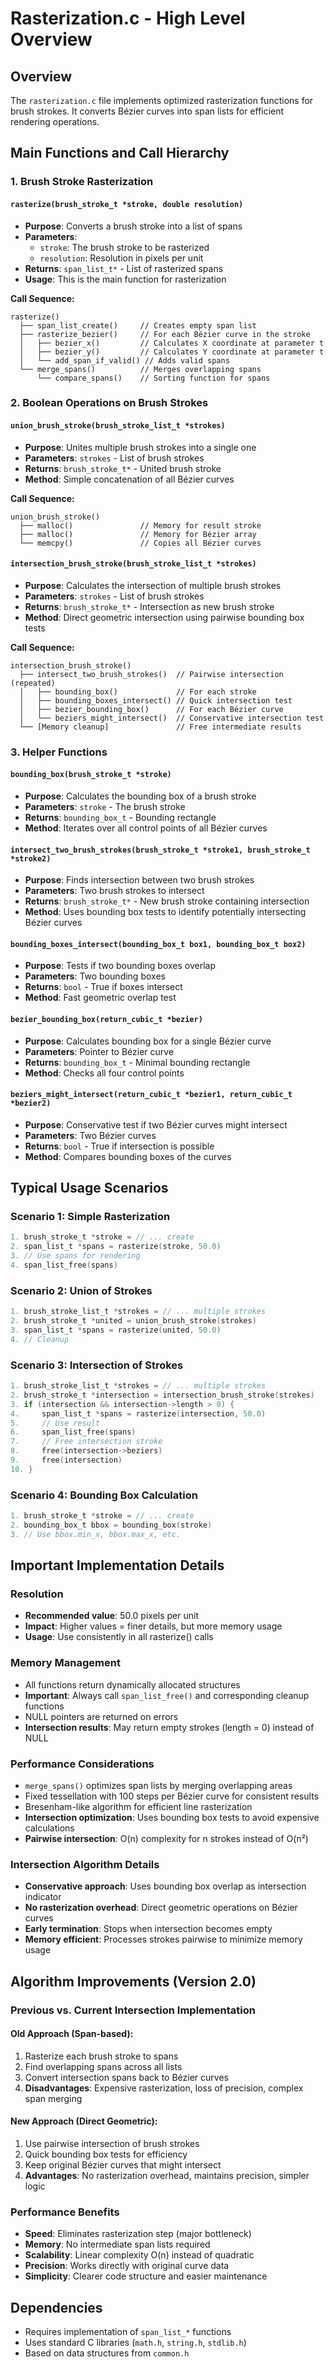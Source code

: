 # Rasterization.c - High Level Overview

## Overview

The `rasterization.c` file implements optimized rasterization functions for brush strokes. It converts Bézier curves into span lists for efficient rendering operations.

## Main Functions and Call Hierarchy

### 1. Brush Stroke Rasterization

#### `rasterize(brush_stroke_t *stroke, double resolution)`

- **Purpose**: Converts a brush stroke into a list of spans
- **Parameters**:
  - `stroke`: The brush stroke to be rasterized
  - `resolution`: Resolution in pixels per unit
- **Returns**: `span_list_t*` - List of rasterized spans
- **Usage**: This is the main function for rasterization

**Call Sequence:**

```text
rasterize()
  ├── span_list_create()     // Creates empty span list
  ├── rasterize_bezier()     // For each Bézier curve in the stroke
  │   ├── bezier_x()         // Calculates X coordinate at parameter t
  │   ├── bezier_y()         // Calculates Y coordinate at parameter t
  │   └── add_span_if_valid() // Adds valid spans
  └── merge_spans()          // Merges overlapping spans
      └── compare_spans()    // Sorting function for spans
```

### 2. Boolean Operations on Brush Strokes

#### `union_brush_stroke(brush_stroke_list_t *strokes)`

- **Purpose**: Unites multiple brush strokes into a single one
- **Parameters**: `strokes` - List of brush strokes
- **Returns**: `brush_stroke_t*` - United brush stroke
- **Method**: Simple concatenation of all Bézier curves

**Call Sequence:**

```text
union_brush_stroke()
  ├── malloc()               // Memory for result stroke
  ├── malloc()               // Memory for Bézier array
  └── memcpy()               // Copies all Bézier curves
```

#### `intersection_brush_stroke(brush_stroke_list_t *strokes)`

- **Purpose**: Calculates the intersection of multiple brush strokes
- **Parameters**: `strokes` - List of brush strokes
- **Returns**: `brush_stroke_t*` - Intersection as new brush stroke
- **Method**: Direct geometric intersection using pairwise bounding box tests

**Call Sequence:**

```text
intersection_brush_stroke()
  ├── intersect_two_brush_strokes()  // Pairwise intersection (repeated)
  │   ├── bounding_box()             // For each stroke
  │   ├── bounding_boxes_intersect() // Quick intersection test
  │   ├── bezier_bounding_box()      // For each Bézier curve
  │   └── beziers_might_intersect()  // Conservative intersection test
  └── [Memory cleanup]               // Free intermediate results
```

### 3. Helper Functions

#### `bounding_box(brush_stroke_t *stroke)`

- **Purpose**: Calculates the bounding box of a brush stroke
- **Parameters**: `stroke` - The brush stroke
- **Returns**: `bounding_box_t` - Bounding rectangle
- **Method**: Iterates over all control points of all Bézier curves

#### `intersect_two_brush_strokes(brush_stroke_t *stroke1, brush_stroke_t *stroke2)`

- **Purpose**: Finds intersection between two brush strokes
- **Parameters**: Two brush strokes to intersect
- **Returns**: `brush_stroke_t*` - New brush stroke containing intersection
- **Method**: Uses bounding box tests to identify potentially intersecting Bézier curves

#### `bounding_boxes_intersect(bounding_box_t box1, bounding_box_t box2)`

- **Purpose**: Tests if two bounding boxes overlap
- **Parameters**: Two bounding boxes
- **Returns**: `bool` - True if boxes intersect
- **Method**: Fast geometric overlap test

#### `bezier_bounding_box(return_cubic_t *bezier)`

- **Purpose**: Calculates bounding box for a single Bézier curve
- **Parameters**: Pointer to Bézier curve
- **Returns**: `bounding_box_t` - Minimal bounding rectangle
- **Method**: Checks all four control points

#### `beziers_might_intersect(return_cubic_t *bezier1, return_cubic_t *bezier2)`

- **Purpose**: Conservative test if two Bézier curves might intersect
- **Parameters**: Two Bézier curves
- **Returns**: `bool` - True if intersection is possible
- **Method**: Compares bounding boxes of the curves

## Typical Usage Scenarios

### Scenario 1: Simple Rasterization

```c
1. brush_stroke_t *stroke = // ... create
2. span_list_t *spans = rasterize(stroke, 50.0)
3. // Use spans for rendering
4. span_list_free(spans)
```

### Scenario 2: Union of Strokes

```c
1. brush_stroke_list_t *strokes = // ... multiple strokes
2. brush_stroke_t *united = union_brush_stroke(strokes)
3. span_list_t *spans = rasterize(united, 50.0)
4. // Cleanup
```

### Scenario 3: Intersection of Strokes

```c
1. brush_stroke_list_t *strokes = // ... multiple strokes
2. brush_stroke_t *intersection = intersection_brush_stroke(strokes)
3. if (intersection && intersection->length > 0) {
4.     span_list_t *spans = rasterize(intersection, 50.0)
5.     // Use result
6.     span_list_free(spans)
7.     // Free intersection stroke
8.     free(intersection->beziers)
9.     free(intersection)
10. }
```

### Scenario 4: Bounding Box Calculation

```c
1. brush_stroke_t *stroke = // ... create
2. bounding_box_t bbox = bounding_box(stroke)
3. // Use bbox.min_x, bbox.max_x, etc.
```

## Important Implementation Details

### Resolution

- **Recommended value**: 50.0 pixels per unit
- **Impact**: Higher values = finer details, but more memory usage
- **Usage**: Use consistently in all rasterize() calls

### Memory Management

- All functions return dynamically allocated structures
- **Important**: Always call `span_list_free()` and corresponding cleanup functions
- NULL pointers are returned on errors
- **Intersection results**: May return empty strokes (length = 0) instead of NULL

### Performance Considerations

- `merge_spans()` optimizes span lists by merging overlapping areas
- Fixed tessellation with 100 steps per Bézier curve for consistent results
- Bresenham-like algorithm for efficient line rasterization
- **Intersection optimization**: Uses bounding box tests to avoid expensive calculations
- **Pairwise intersection**: O(n) complexity for n strokes instead of O(n²)

### Intersection Algorithm Details

- **Conservative approach**: Uses bounding box overlap as intersection indicator
- **No rasterization overhead**: Direct geometric operations on Bézier curves
- **Early termination**: Stops when intersection becomes empty
- **Memory efficient**: Processes strokes pairwise to minimize memory usage

## Algorithm Improvements (Version 2.0)

### Previous vs. Current Intersection Implementation

#### Old Approach (Span-based):
1. Rasterize each brush stroke to spans
2. Find overlapping spans across all lists
3. Convert intersection spans back to Bézier curves
4. **Disadvantages**: Expensive rasterization, loss of precision, complex span merging

#### New Approach (Direct Geometric):
1. Use pairwise intersection of brush strokes
2. Quick bounding box tests for efficiency
3. Keep original Bézier curves that might intersect
4. **Advantages**: No rasterization overhead, maintains precision, simpler logic

### Performance Benefits

- **Speed**: Eliminates rasterization step (major bottleneck)
- **Memory**: No intermediate span lists required
- **Scalability**: Linear complexity O(n) instead of quadratic
- **Precision**: Works directly with original curve data
- **Simplicity**: Clearer code structure and easier maintenance

## Dependencies

- Requires implementation of `span_list_*` functions
- Uses standard C libraries (`math.h`, `string.h`, `stdlib.h`)
- Based on data structures from `common.h`
